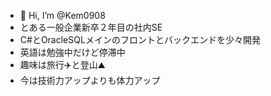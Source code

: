 - 👋 Hi, I’m @Kem0908
- とある一般企業新卒２年目の社内SE
- C#とOracleSQLメインのフロントとバックエンドを少々開発
- 英語は勉強中だけど停滞中
- 趣味は旅行✈️と登山⛰️
- 今は技術力アップよりも体力アップ
